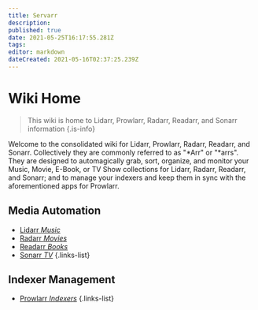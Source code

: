```yaml
---
title: Servarr
description: 
published: true
date: 2021-05-25T16:17:55.281Z
tags: 
editor: markdown
dateCreated: 2021-05-16T02:37:25.239Z
---
```


# Wiki Home

> This wiki is home to Lidarr, Prowlarr, Radarr, Readarr, and Sonarr information
{.is-info}

Welcome to the consolidated wiki for Lidarr, Prowlarr, Radarr, Readarr, and Sonarr. Collectively they are commonly referred to as "*Arr" or "*arrs". They are designed to automagically grab, sort, organize, and monitor your Music, Movie, E-Book, or TV Show collections for Lidarr, Radarr, Readarr, and Sonarr; and to manage your indexers and keep them in sync with the aforementioned apps for Prowlarr.

## Media Automation
- [Lidarr *Music*](/lidarr)
- [Radarr *Movies*](/radarr)
- [Readarr *Books*](/readarr)
- [Sonarr *TV*](/sonarr)
{.links-list}

## Indexer Management
- [Prowlarr *Indexers*](/prowlarr)
{.links-list}